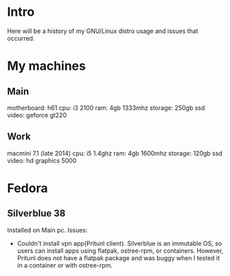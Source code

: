 # Intro
Here will be a history of my GNU/Linux distro usage and issues that occurred.

# My machines

## Main
motherboard: h61
cpu: i3 2100
ram: 4gb 1333mhz
storage: 250gb ssd
video: geforce gt220

## Work
macmini 7.1 (late 2014)
cpu: i5 1.4ghz
ram: 4gb 1600mhz
storage: 120gb ssd
video: hd graphics 5000

# Fedora

## Silverblue 38
Installed on Main pc.
Issues:
- Couldn't install vpn app(Pritunl client).
  Silverblue is an immutable OS, so users can install apps using flatpak, ostree-rpm, or containers. However, Pritunl does not have a flatpak package and was buggy when I tested it in a container or with ostree-rpm.
